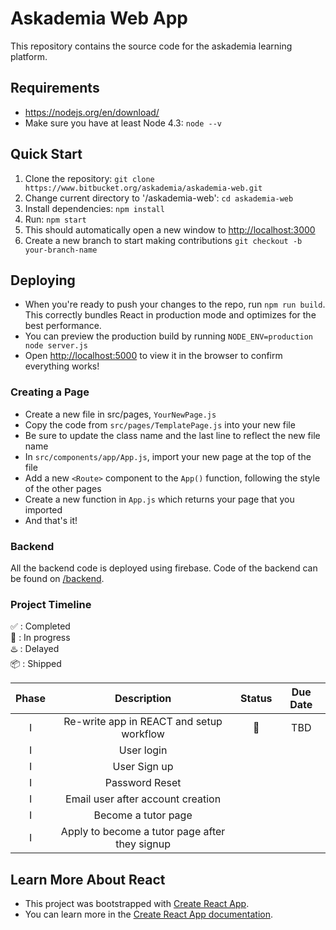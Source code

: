 # Askademia Web App
This repository contains the source code for the askademia learning platform.

## Requirements
* https://nodejs.org/en/download/
* Make sure you have at least Node 4.3: ```node --v```

## Quick Start
1. Clone the repository: ```git clone https://www.bitbucket.org/askademia/askademia-web.git```
2. Change current directory to '/askademia-web': ```cd askademia-web```
3. Install dependencies: ```npm install```
4. Run: ```npm start```
5. This should automatically open a new window to [http://localhost:3000](http://localhost:3000)
6. Create a new branch to start making contributions ```git checkout -b your-branch-name```

## Deploying
* When you're ready to push your changes to the repo, run ```npm run build```. This correctly bundles React in production mode and optimizes for the best performance.
* You can preview the production build by running ```NODE_ENV=production node server.js```
* Open [http://localhost:5000](http://localhost:5000) to view it in the browser
to confirm everything works!

### Creating a Page
* Create a new file in src/pages, ```YourNewPage.js```
 * Copy the code from ```src/pages/TemplatePage.js``` into your new file
 * Be sure to update the class name and the last line to reflect the new file name
* In ```src/components/app/App.js```, import your new page at the top of the file
* Add a new ```<Route>``` component to the ```App()``` function, following the style of the other pages
* Create a new function in ```App.js``` which returns your page that you imported
* And that's it!

### Backend
All the backend code is deployed using firebase. Code of the backend can be found on [/backend](/backend).

### Project Timeline
✅  : Completed  
🔄 : In progress  
♨️ : Delayed  
📦 : Shipped  


| Phase          | Description  | Status        |  Due Date |
|:-------------:|:-------------:|:-------------:|:-------------:|
| I   |  Re-write app in REACT and setup workflow  | 🔄  |  TBD |
| I | User login | | |
| I | User Sign up | | |
| I | Password Reset | | |
| I | Email user after account creation | | |
| I | Become a tutor page | | |
| I | Apply to become a tutor page after they signup | | |


## Learn More About React
* This project was bootstrapped with [Create React App](https://github.com/facebook/create-react-app).
* You can learn more in the [Create React App documentation](https://facebook.github.io/create-react-app/docs/getting-started).
